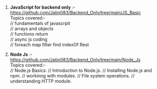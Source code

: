 1. <B>JavaScript for backend only </B> :- https://github.com/Jatin083/Backend_Only/tree/main/JS_Basic</br>
Topics covered:- </br>
// fundamentals of javascrpit</br>
// arrays and objects </br>
// functions return</br>
// async js coding</br>
// foreach map filter find indexOf Rest

2. <B>Node Js </B> :- https://github.com/Jatin083/Backend_Only/tree/main/Node_Js</br>
Topics covered:- </br>
// Node.js Basics:
// Introduction to Node.js.
// Installing Node.js and npm.
// workinng with modules.
// File system operations.
// understanding HTTP module.
